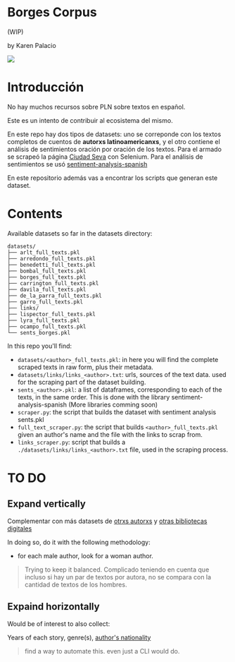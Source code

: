 # Borges Corpus
(WIP)

by Karen Palacio

<img src="https://i.imgur.com/iDJpsjf.png"/>

# Introducción
No hay muchos recursos sobre PLN sobre textos en español.

Este es un intento de contribuir al ecosistema del mismo.

En este repo hay dos tipos de datasets: uno se correponde con los textos completos de cuentos de **autorxs latinoamericanxs**, y el otro contiene el análisis de sentimientos oración por oración de los textos. Para el armado se scrapeó la página [Ciudad Seva](https://ciudadseva.com/autor/jorge-luis-borges/cuentos/) con Selenium. Para el análisis de sentimientos se usó [sentiment-analysis-spanish](https://pypi.org/project/sentiment-analysis-spanish/)

En este repositorio además vas a encontrar los scripts que generan este dataset.

# Contents

Available datasets so far in the datasets directory:

```
datasets/
├── arlt_full_texts.pkl
├── arredondo_full_texts.pkl
├── benedetti_full_texts.pkl
├── bombal_full_texts.pkl
├── borges_full_texts.pkl
├── carrington_full_texts.pkl
├── davila_full_texts.pkl
├── de_la_parra_full_texts.pkl
├── garro_full_texts.pkl
├── links/
├── lispector_full_texts.pkl
├── lyra_full_texts.pkl
├── ocampo_full_texts.pkl
└── sents_borges.pkl
```

In this repo you'll find:

* `datasets/<author>_full_texts.pkl`: in here you will find the complete scraped texts in raw form, plus their metadata.
* `datasets/links/links_<author>.txt`: urls, sources of the text data. used for the scraping part of the dataset building.
* `sents_<author>.pkl`: a list of dataframes, corresponding to each of the texts, in the same order. This is done with the library sentiment-analysis-spanish (More libraries comming soon)
* `scraper.py`: the script that builds the dataset with sentiment analysis sents.pkl
* `full_text_scraper.py`: the script that builds `<author>_full_texts.pkl` given an author's name and the file with the links to scrap from.
* `links_scraper.py`: script that builds a `./datasets/links/links_<author>.txt` file, used in the scraping process.

# TO DO

## Expand vertically
Complementar con más datasets de [otrxs autorxs](https://ciudadseva.com/biblioteca/indice-autor-cuentos/) y [otras bibliotecas digitales](https://ciudadseva.com/secciones/bibliotecas-digitales-publicas/)

In doing so, do it with the following methodology:

* for each male author, look for a woman author.

> Trying to keep it balanced. Complicado teniendo en cuenta que incluso si hay un par de textos por autora, no se compara con la cantidad de textos de los hombres.

## Expaind horizontally

Would be of interest to also collect:

Years of each story, genre(s), [author's nationality](https://ciudadseva.com/biblioteca/indice-paises-cuentos/)

> find a way to automate this. even just a CLI would do.

